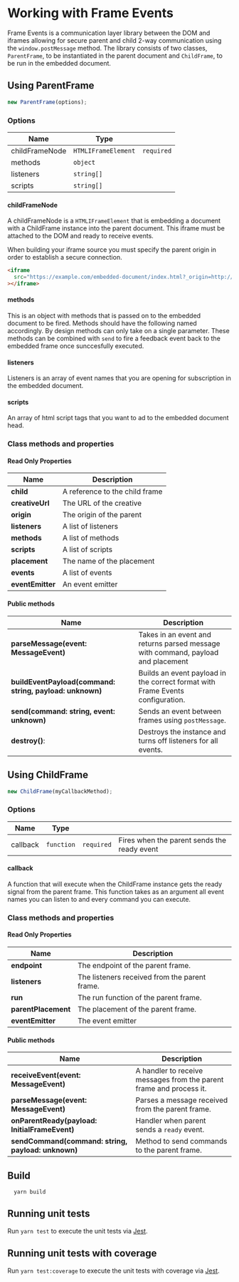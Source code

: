 # Working with Frame Events

Frame Events is a communication layer library between the DOM and iframes allowing for secure parent and child 2-way communication using the `window.postMessage` method. The library consists of two classes, `ParentFrame`, to be instantiated in the parent document and `ChildFrame`, to be run in the embedded document.

## Using ParentFrame

```typescript
new ParentFrame(options);
```

### Options

| Name               | Type                |            |
| ------------------ | ------------------- | ---------- |
| childFrameNode     | `HTMLIFrameElement` | `required` |
| methods            | `object`            |            |
| listeners          | `string[]`          |            |
| scripts            | `string[]`          |            |

#### childFrameNode

A childFrameNode is a `HTMLIFrameElement` that is embedding a document with a ChildFrame instance into the parent document. This iframe must be attached to the DOM and ready to receive events.

When building your iframe source you must specify the parent origin in order to establish a secure connection.

```html
<iframe
  src="https://example.com/embedded-document/index.html?_origin=http://parentorigin&_placement=myPlacement"
></iframe>
```

#### methods

This is an object with methods that is passed on to the embedded document to be fired. Methods should have the following named accordingly.
By design methods can only take on a single parameter. These methods can be combined with `send` to fire a feedback event back to the embedded frame once sunccesfully executed.

#### listeners

Listeners is an array of event names that you are opening for subscription in the embedded document.

#### scripts

An array of html script tags that you want to ad to the embedded document head.

### Class methods and properties

#### Read Only Properties

| Name              | Description                       | 
| ----------------- | --------------------------------- | 
| **child**         | A reference to the child frame    |
| **creativeUrl**   | The URL of the creative           | 
| **origin**        | The origin of the parent          | 
| **listeners**     | A list of listeners               | 
| **methods**       | A list of methods                 |
| **scripts**       | A list of scripts                 |
| **placement**     | The name of the placement         |
| **events**        | A list of events                  |
| **eventEmitter**  | An event emitter                  |


#### Public methods

| Name                                                      | Description                                                                       | 
| --------------------------------------------------------- | --------------------------------------------------------------------------------- | 
| **parseMessage(event: MessageEvent)**                     | Takes in an event and returns parsed message with command, payload and placement   |
| **buildEventPayload(command: string, payload: unknown)**  | Builds an event payload in the correct format with Frame Events configuration.    | 
| **send(command: string, event: unknown)**                 | Sends an event between frames using `postMessage`.                                | 
| **destroy()**:                                            | Destroys the instance and turns off listeners for all events.                     | 

## Using ChildFrame

```typescript
new ChildFrame(myCallbackMethod);
```

### Options

| Name     | Type       |            |                                             |
| -------- | ---------- | ---------- | ------------------------------------------- |
| callback | `function` | `required` | Fires when the parent sends the ready event |

#### callback

A function that will execute when the ChildFrame instance gets the ready signal from the parent frame. This function takes as an argument all event names you can listen to and every command you can execute.


### Class methods and properties

#### Read Only Properties

| Name                  | Description                                    | 
| --------------------- | ---------------------------------------------- | 
| **endpoint**          | The endpoint of the parent frame.              |
| **listeners**         | The listeners received from the parent frame.  | 
| **run**               | The run function of the parent frame.          | 
| **parentPlacement**   | The placement of the parent frame.             | 
| **eventEmitter**      | The event emitter                              | 

#### Public methods

| Name                                                  | Description                                                           | 
| ------------------------------------------------------| --------------------------------------------------------------------- | 
| **receiveEvent(event: MessageEvent)**                 | A handler to receive messages from the parent frame and process it.   |
| **parseMessage(event: MessageEvent)**                 | Parses a message received from the parent frame.                      |
| **onParentReady(payload: InitialFrameEvent)**         | Handler when parent sends a `ready` event.                            | 
| **sendCommand(command: string, payload: unknown)**    | Method to send commands to the parent frame.                          | 

## Build

```
  yarn build
```

## Running unit tests

Run `yarn test` to execute the unit tests via [Jest](https://jestjs.io).

## Running unit tests with coverage

Run `yarn test:coverage` to execute the unit tests with coverage via [Jest](https://jestjs.io).
